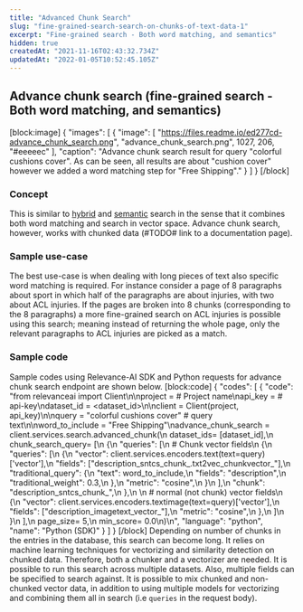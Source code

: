 ```yaml
---
title: "Advanced Chunk Search"
slug: "fine-grained-search-search-on-chunks-of-text-data-1"
excerpt: "Fine-grained search - Both word matching, and semantics"
hidden: true
createdAt: "2021-11-16T02:43:32.734Z"
updatedAt: "2022-01-05T10:52:45.105Z"
---
```

## Advance chunk search (fine-grained search - Both word matching, and semantics)
[block:image]
{
  "images": [
    {
      "image": [
        "https://files.readme.io/ed277cd-advance_chunk_search.png",
        "advance_chunk_search.png",
        1027,
        206,
        "#eeeeec"
      ],
      "caption": "Advance chunk search result for query \"colorful cushions cover\". As can be seen, all results are about \"cushion cover\" however we added a word matching step for \"Free Shipping\"."
    }
  ]
}
[/block]
### Concept
This is similar to [hybrid](https://docs.relevance.ai/docs/pure-word-matching-pure-vector-search-or-combination-of-both-1) and [semantic](https://docs.relevance.ai/docs/pure-word-matching-pure-vector-search-or-combination-of-both-2) search in the sense that it combines both word matching and search in vector space. Advance chunk search, however, works with chunked data (#TODO# link to a documentation page).

### Sample use-case
The best use-case is when dealing with long pieces of text also specific word matching is required. For instance consider a page of 8 paragraphs about sport in which half of the paragraphs are about injuries, with two about ACL injuries. If the pages are broken into 8 chunks (corresponding to the 8 paragraphs) a more fine-grained search on ACL injuries is possible using this search; meaning instead of returning the whole page, only the relevant paragraphs to ACL injuries are picked as a match.

### Sample code
Sample codes using Relevance-AI SDK and Python requests for advance chunk search endpoint are shown below.
[block:code]
{
  "codes": [
    {
      "code": "from relevanceai import Client\n\nproject = <PROJECT-NAME>  # Project name\napi_key = <API-KEY>       # api-key\ndataset_id = <dataset_id>\n\nclient = Client(project, api_key)\n\nquery = \"colorful cushions cover\"  # query text\n\nword_to_include = \"Free Shipping\"\nadvance_chunk_search = client.services.search.advanced_chunk(\n        dataset_ids= [dataset_id],\n        chunk_search_query= [\n            {\n                \"queries\": [\n                    # Chunk vector fields\n                    {\n                        \"queries\": [\n                            {\n                                \"vector\": client.services.encoders.text(text=query)['vector'],\n                                \"fields\": [\"description_sntcs_chunk_.txt2vec_chunkvector_\"],\n                                \"traditional_query\": {\n                                    \"text\": word_to_include,\n                                    \"fields\": \"description\",\n                                    \"traditional_weight\": 0.3,\n                                },\n                                \"metric\": \"cosine\",\n                            }\n                        ],\n                        \"chunk\": \"description_sntcs_chunk_\",\n                    },\n                  \n                    # normal (not chunk) vector fields\n                    {\n                        \"vector\": client.services.encoders.textimage(text=query)['vector'],\n                        \"fields\": [\"description_imagetext_vector_\"],\n                        \"metric\": \"cosine\",\n                    },\n                ]\n            }\n        ],\n        page_size= 5,\n        min_score= 0.0\n)\n",
      "language": "python",
      "name": "Python (SDK)"
    }
  ]
}
[/block]
Depending on number of chunks in the entries in the database, this search can become long. It relies on machine learning techniques for vectorizing and similarity detection on chunked data. Therefore, both a chunker and a vectorizer are needed. It is possible to run this search across multiple datasets. Also, multiple fields can be specified to search against. It is possible to mix chunked and non-chunked vector data, in addition to using multiple models for vectorizing and combining them all in search (i.e `queries` in the request body).